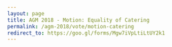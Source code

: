 ```yaml
---
layout: page
title: AGM 2018 - Motion: Equality of Catering 
permalink: /agm-2018/vote/motion-catering
redirect_to: https://goo.gl/forms/Mgw7iVpLtiLtUY2k1
---
```

